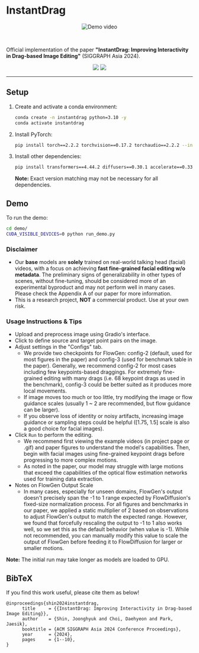 # InstantDrag

<p align="center">
  <img src="assets/demo.gif" alt="Demo video">
</p>

<br/>

Official implementation of the paper **"InstantDrag: Improving Interactivity in Drag-based Image Editing"** (SIGGRAPH Asia 2024).

<p align="center">
  <a href="https://arxiv.org/abs/2409.08857"><img src="https://img.shields.io/badge/arxiv-2409.08857-b31b1b"></a>
  <a href="https://joonghyuk.com/instantdrag-web/"><img src="https://img.shields.io/badge/Project%20Page-InstantDrag-blue"></a> 
</p>

---

## Setup

1. Create and activate a conda environment:
   ```bash
   conda create -n instantdrag python=3.10 -y
   conda activate instantdrag
   ```

2. Install PyTorch:
   ```bash
   pip install torch==2.2.2 torchvision==0.17.2 torchaudio==2.2.2 --index-url https://download.pytorch.org/whl/cu121
   ```

3. Install other dependencies:
   ```bash
   pip install transformers==4.44.2 diffusers==0.30.1 accelerate==0.33.0 gradio==4.44.0 opencv-python
   ```
   **Note:** Exact version matching may not be necessary for all dependencies.

## Demo

To run the demo:
```bash
cd demo/
CUDA_VISIBLE_DEVICES=0 python run_demo.py
```
### Disclaimer

- Our **base** models are **solely** trained on real-world talking head (facial) videos, with a focus on achieving **fast fine-grained facial editing w/o metadata**. The preliminary signs of generalizability in other types of scenes, without fine-tuning, should be considered more of an experimental byproduct and may not perform well in many cases. Please check the Appendix A of our paper for more information.
- This is a research project, **NOT** a commercial product. Use at your own risk.

### Usage Instructions & Tips

- Upload and preprocess image using Gradio's interface.
- Click to define source and target point pairs on the image.
- Adjust settings in the "Configs" tab.
  - We provide two checkpoints for FlowGen: config-2 (default, used for most figures in the paper) and config-3 (used for benchmark table in the paper). Generally, we recommend config-2 for most cases including few keypoints-based draggings. For extremely fine-grained editing with many drags (i.e. 68 keypoint drags as used in the benchmark), config-3 could be better suited as it produces more local movements.
  - If image moves too much or too little, try modifying the image or flow guidance scales (usually 1 ~ 2 are recommended, but flow guidance can be larger).
  - If you observe loss of identity or noisy artifacts, increasing image guidance or sampling steps could be helpful ([1.75, 1.5] scale is also a good choice for facial images).
- Click `Run` to perform the editing.
  - We recommend first viewing the example videos (in project page or .gif) and paper figures to understand the model's capabilities. Then, begin with facial images using fine-grained keypoint drags before progressing to more complex motions.
  - As noted in the paper, our model may struggle with large motions that exceed the capabilities of the optical flow estimation networks used for training data extraction.
- Notes on FlowGen Output Scale
  - In many cases, especially for unseen domains, FlowGen's output doesn't precisely span the -1 to 1 range expected by FlowDiffusion's fixed-size normalization process. For all figures and benchmarks in our paper, we applied a static multiplier of 2 based on observations to adjust FlowGen's output to match the expected range. However, we found that forcefully rescaling the output to -1 to 1 also works well, so we set this as the default behavior (when value is -1). While not recommended, you can manually modify this value to scale the output of FlowGen before feeding it to FlowDiffusion for larger or smaller motions.

**Note:** The initial run may take longer as models are loaded to GPU.

## BibTeX
If you find this work useful, please cite them as below!
```
@inproceedings{shin2024instantdrag,
      title     = {{InstantDrag: Improving Interactivity in Drag-based Image Editing}},
      author    = {Shin, Joonghyuk and Choi, Daehyeon and Park, Jaesik},
      booktitle = {ACM SIGGRAPH Asia 2024 Conference Proceedings},
      year      = {2024},
      pages     = {1--10},
}
```

